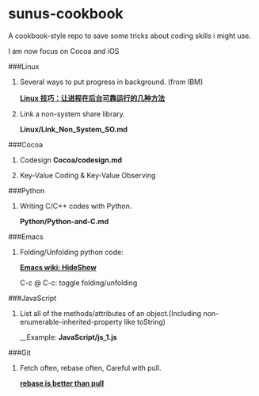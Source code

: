 sunus-cookbook
==============

A cookbook-style repo to save some tricks about coding skills i might use.

I am now focus on Cocoa and iOS

###Linux

1. Several ways to put progress in background. (from IBM)

   [__Linux 技巧：让进程在后台可靠运行的几种方法__](http://www.ibm.com/developerworks/cn/linux/l-cn-nohup/index.html)

2. Link a non-system share library.

    __Linux/Link_Non_System_SO.md__

###Cocoa

1. Codesign
    __Cocoa/codesign.md__

2. Key-Value Coding & Key-Value Observing

###Python

1. Writing C/C++ codes with Python.

    __Python/Python-and-C.md__

###Emacs
1. Folding/Unfolding python code:

   [__Emacs wiki: HideShow__](http://www.emacswiki.org/emacs/HideShow)

   C-c @ C-c: toggle folding/unfolding

###JavaScript

1. List all of the methods/attributes of an object.(Including non-enumerable-inherited-property like toString)

    __Example: __JavaScript/js_1.js__

###Git

1. Fetch often, rebase often, Careful with pull.

    [__rebase is better than pull__](http://sunuslee.github.io/git-rebase-is-better-than-pull/)
